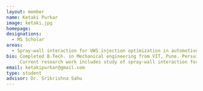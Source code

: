 ```yaml
---
layout: member
name: Ketaki Purkar
image: ketaki.jpg
homepage: 
designations: 
  - MS Scholar
areas: 
  - Spray-wall interaction for UWS injection optimization in automotive SCR systems
bio: Completed B.Tech. in Mechanical engineering from VIT, Pune. Persuing M.S. by research from IIT Madras.
     Current research work includes study of spray-wall interaction for Selective Catalytic Reduction application used to control NOx emissions from diesel engine exhaust.Use of laser based techniques (ILIDS, Laser sheet imaging) and shadowgraph technique.
email: ketakipurkar@gmail.com
type: student
advisor: Dr. Srikrishna Sahu
---
```

